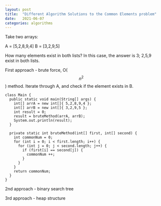 ```yaml
---
layout: post
title:  "Different Algorithm Solutions to the Common Elements problem"
date:   2021-06-07
categories: algorithms
---
```


Take two arrays:

A = [5,2,8,9,4]
B = [3,2,9,5]

How many elements exist in both lists? In this case, the answer is 3; 2,5,9 exist in both lists.

First approach - brute force, O($$n^2$$) method. Iterate through A, and check if the element exists in B.

```
class Main {
  public static void main(String[] args) {
    int[] arrA = new int[]{ 5,2,8,9,4 };
    int[] arrB = new int[]{ 3,2,9,5 };
    int result = 0;
    result = bruteMethod(arrA, arrB);
    System.out.println(result);
  }

  private static int bruteMethod(int[] first, int[] second) {
    int commonNum = 0;
    for (int i = 0; i < first.length; i++) {
      for (int j = 0; j < second.length; j++) {
        if (first[i] == second[j]) {
          commonNum ++;
        }
      }
    }
    return commonNum;
  }
}
```

2nd approach - binary search tree

3rd approach - heap structure